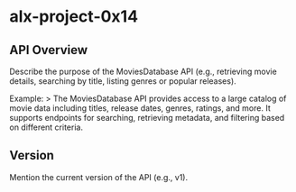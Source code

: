 # alx-project-0x14

## API Overview
Describe the purpose of the MoviesDatabase API (e.g., retrieving movie details, searching by title, listing genres or popular releases).

Example: > The MoviesDatabase API provides access to a large catalog of movie data including titles, release dates, genres, ratings, and more. It supports endpoints for searching, retrieving metadata, and filtering based on different criteria.

## Version
Mention the current version of the API (e.g., v1).
